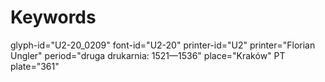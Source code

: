 # Keywords
glyph-id="U2-20_0209"
font-id="U2-20"
printer-id="U2"
printer="Florian Ungler"
period="druga drukarnia: 1521—1536"
place="Kraków"
PT plate="361"

